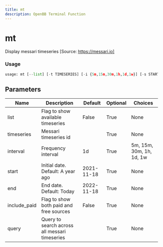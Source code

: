 ```yaml
---
title: mt
description: OpenBB Terminal Function
---
```


# mt

Display messari timeseries [Source: https://messari.io]

### Usage 
```python
usage: mt [--list] [-t TIMESERIES] [-i {5m,15m,30m,1h,1d,1w}] [-s START] [-end END] [--include-paid] [-q QUERY [QUERY ...]]
```

## Parameters

| Name | Description | Default | Optional | Choices |
| ---- | ----------- | ------- | -------- | ------- |
| list | Flag to show available timeseries | False | True | None |
| timeseries | Messari timeseries id |  | True | None |
| interval | Frequency interval | 1d | True | 5m, 15m, 30m, 1h, 1d, 1w |
| start | Initial date. Default: A year ago | 2021-11-18 | True | None |
| end | End date. Default: Today | 2022-11-18 | True | None |
| include_paid | Flag to show both paid and free sources | False | True | None |
| query | Query to search across all messari timeseries |  | True | None |


